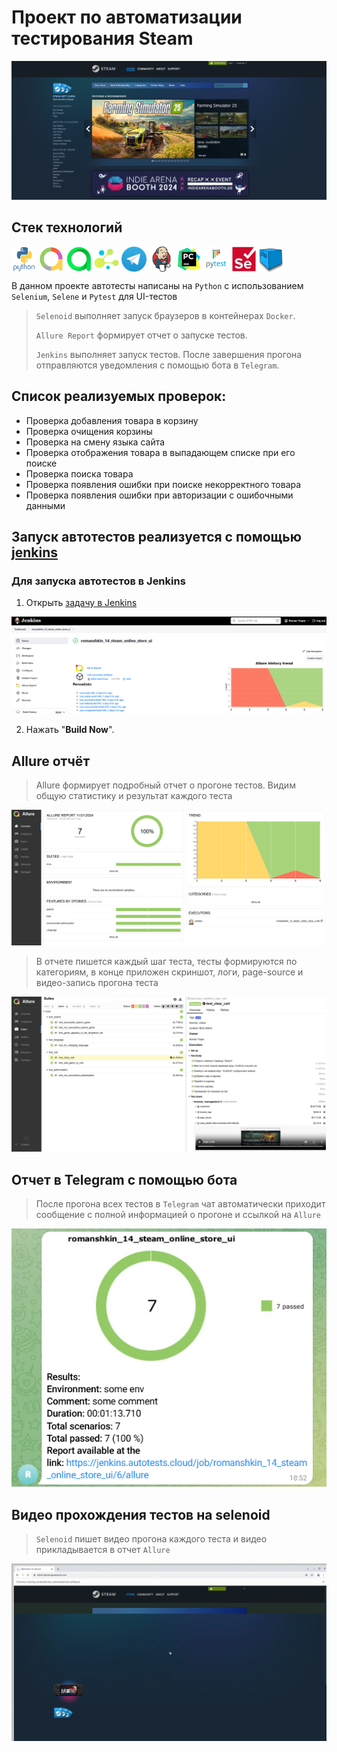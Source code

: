 # Проект по автоматизации тестирования Steam
![main page screenshot](steam_online_store_UI/images/steam.png)

## Стек технологий 
<p align="left">
<img align="center" src="steam_online_store_UI/images/python-original-wordmark.svg" width="40" height="40" alt="Python"/>
<img align="center" src="steam_online_store_UI/images/AllureReport.png" width="40" height="40" alt="Python"/>
<img align="center" src="steam_online_store_UI/images/AllureTestOps.png" width="40" height="40" alt="Python"/>
<img align="center" src="steam_online_store_UI/images/Selene.png" width="40" height="40" alt="Python"/>
<img align="center" src="steam_online_store_UI/images/Telegram.png" width="40" height="40" alt="Python"/>
<img align="center" src="steam_online_store_UI/images/jenkins-original.svg" width="40" height="40" alt="Python"/>
<img align="center" src="steam_online_store_UI/images/pycharm-original.svg" width="40" height="40" alt="Python"/>
<img align="center" src="steam_online_store_UI/images/pytest-original-wordmark.svg" width="40" height="40" alt="Python"/>
<img align="center" src="steam_online_store_UI/images/selenium-original.svg" width="40" height="40" alt="Python"/>
<img align="center" src="steam_online_store_UI/images/selenoid.png" width="40" height="40" alt="Python"/>

В данном проекте автотесты написаны на <code>Python</code> с использованием <code>Selenium</code>, <code>Selene</code> и <code>Pytest</code> для UI-тестов
>
> <code>Selenoid</code> выполняет запуск браузеров в контейнерах <code>Docker</code>.
>
> <code>Allure Report</code> формирует отчет о запуске тестов.
>
> <code>Jenkins</code> выполняет запуск тестов.
> После завершения прогона отправляются уведомления с помощью бота в <code>Telegram</code>.

## Список реализуемых проверок:
- Проверка добавления товара в корзину
- Проверка очищения корзины
- Проверка на смену языка сайта
- Проверка отображения товара в выпадающем списке при его поиске
- Проверка поиска товара
- Проверка появления ошибки при поиске некорректного товара
- Проверка появления ошибки при авторизации с ошибочными данными
## Запуск автотестов реализуется с помощью [jenkins](https://www.jenkins.io/) 

### Для запуска автотестов в Jenkins
1. Открыть [задачу в Jenkins](https://jenkins.autotests.cloud/job/romanshkin_14_steam_online_store_ui/)

![jenkins job main page](steam_online_store_UI/images/Joba_jenkins.png)

2. Нажать "**Build Now**".
## Allure отчёт
>Allure формирует подробный отчет о прогоне тестов. Видим общую статистику и результат каждого теста
>
![Allure page](steam_online_store_UI/images/Allure-report_screenshot.png)
>
>В отчете пишется каждый шаг теста, тесты формируются по категориям, в конце приложен скриншот, логи, page-source и видео-запись прогона теста
>
![Allure result](steam_online_store_UI/images/result_tests_allure.png)

## Отчет в Telegram с помощью бота
>
> После прогона всех тестов в <code>Telegram</code> чат автоматически приходит сообщение с полной информацией о прогоне и ссылкой на <code>Allure</code>
>
![bot autotests](steam_online_store_UI/images/bot_screen.png)

## Видео прохождения тестов на selenoid
> <code>Selenoid</code> пишет видео прогона каждого теста и видео прикладывается в отчет <code>Allure</code>
>
![Video selenoid](steam_online_store_UI/images/Video_selenoid_test.gif)


